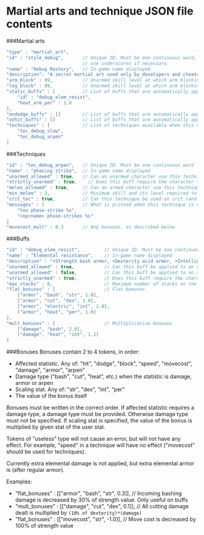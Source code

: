 # Martial arts and technique JSON file contents

###Martial arts
```C++
"type" : "martial_art", 
"id" : "style_debug",       // Unique ID. Must be one continuous word,
                            // use underscores if necessary.
"name" : "Debug Mastery",   // In-game name displayed
"description": "A secret martial art used only by developers and cheaters.",    // In-game description
"arm_block" : 99,           // Unarmed skill level at which arm blocking is unlocked
"leg_block" : 99,           // Unarmed skill level at which arm blocking is unlocked
"static_buffs" : [          // List of buffs that are automatically applied every turn
    "id" : "debug_elem_resist",
    "heat_arm_per" : 1.0
],
"ondodge_buffs" : []        // List of buffs that are automatically applied on successful dodge
"onhit_buffs" : []          // List of buffs that are automatically applied on successful hit
"techniques" : [            // List of techniques available when this martial art is used
    "tec_debug_slow",
    "tec_debug_arpen"
]
```

###Techniques
```C++
"id" : "tec_debug_arpen",   // Unique ID. Must be one continuous word
"name" : "phasing strike",  // In-game name displayed
"unarmed_allowed" : true,   // Can an unarmed character use this technique
"strictly_unarmed" : true,    // Does this buff require the character to be actually unarmed or does it allow unarmed weapons
"melee_allowed" : true,     // Can an armed character use this technique
"min_melee" : 3,            // Minimum skill and its level required to use this technique. Can be any skill.
"crit_tec" : true,          // Can this technique be used on crit (and only on crit)?
"messages" : [              // What is printed when this technique is used by the player and by an npc
    "You phase-strike %s",
    "<npcname> phase-strikes %s"
]
"movecost_mult" : 0.3       // Any bonuses, as described below
```

###Buffs
```C++
"id" : "debug_elem_resist",         // Unique ID. Must be one continuous word
"name" : "Elemental resistance",    // In-game name displayed
"description" : "+Strength bash armor, +Dexterity acid armor, +Intelligence electricity armor, +Perception fire armor.",    // In-game description
"unarmed_allowed" : true,           // Can this buff be applied to an unarmed character
"unarmed_allowed" : false,          // Can this buff be applied to an armed character
"strictly_unarmed" : true,          // Does this buff require the character to be actually unarmed. If false, allows unarmed weapons (brass knuckles, punch daggers)
"max_stacks" : 8,                   // Maximum number of stacks on the buff. Buff bonuses are multiplied by current buff intensity
"flat_bonuses" : [                  // Flat bonuses
    ["armor", "bash", "str", 1.0],
    ["armor", "cut", "dex", 1.0],
    ["armor", "electric", "int", 1.0],
    ["armor", "heat", "per", 1.0]
],
"mult_bonuses" : [                  // Multiplicative bonuses
    ["damage", "bash", 2.0],
    ["damage", "heat", "int", 1.1]
]
```

###Bonuses
Bonuses contain 2 to 4 tokens, in order:
* Affected statistic. Any of: "hit", "dodge", "block", "speed", "movecost", "damage", "armor", "arpen"
* Damage type ("bash", "cut", "heat", etc.) when the statistic is damage, armor or arpen
* Scaling stat. Any of: "str", "dex", "int", "per"
* The value of the bonus itself

Bonuses must be written in the correct order.
If affected statistic requires a damage type, a damage type must be provided. Otherwise damage type must not be specified.
If scaling stat is specified, the value of the bonus is multiplied by given stat of the user stat.

Tokens of "useless" type will not cause an error, but will not have any effect.
For example, "speed" in a technique will have no effect ("movecost" should be used for techniques).

Currently extra elemental damage is not applied, but extra elemental armor is (after regular armor).

Examples:
* "flat_bonuses" : [["armor", "bash", "str", 0.3]], // Incoming bashing damage is decreased by 30% of strength value. Only useful on buffs
* "mult_bonuses" : [["damage", "cut", "dex", 0.1]], // All cutting damage dealt is multiplied by `(10% of dexterity)*(damage)`
* "flat_bonuses" : [["movecost", "str", -1.0]],     // Move cost is decreased by 100% of strength value
